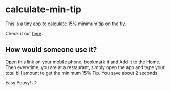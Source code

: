 # calculate-min-tip
This is a tiny app to calculate 15% minimum tip on the fly. 

Check it out [here](https://vishal-chhatwani.github.io/calculate-min-tip/). 

## How would someone use it?
Open this link on your mobile phone, bookmark it and Add it to the Home. 
Then everytime, you are at a restaurant, simply open the app and type your total bill amount to get the minimum 15% Tip. You save about 2 seconds! 

Easy Peasy! :D 
